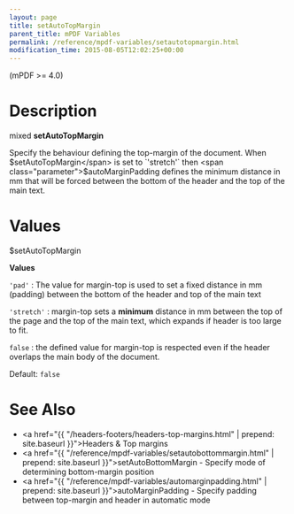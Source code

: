 ```yaml
---
layout: page
title: setAutoTopMargin
parent_title: mPDF Variables
permalink: /reference/mpdf-variables/setautotopmargin.html
modification_time: 2015-08-05T12:02:25+00:00
---
```


(mPDF >= 4.0)

# Description

mixed **setAutoTopMargin**

Specify the behaviour defining the top-margin of the document. When <span class="parameter">$setAutoTopMargin</span> is 
set to `'stretch'` then <span class="parameter">$autoMarginPadding</span> defines the minimum distance in mm that will 
be forced between the bottom of the header and the top of the main text.

# Values

<span class="parameter">$setAutoTopMargin</span>

**Values**

`'pad'`
: The value for margin-top is used to set a fixed distance in mm (padding) between the bottom of the header and top of the main text

`'stretch'`
: margin-top sets a **minimum** distance in mm between the top of the page and the top of the main text, which expands if header is too large to fit.

`false`
: the defined value for margin-top is respected even if the header overlaps the main body of the document.

Default: `false`

# See Also

* <a href="{{ "/headers-footers/headers-top-margins.html" | prepend: site.baseurl }}">Headers & Top margins </a>
* <a href="{{ "/reference/mpdf-variables/setautobottommargin.html" | prepend: site.baseurl }}">setAutoBottomMargin</a> - Specify mode of determining bottom-margin position
* <a href="{{ "/reference/mpdf-variables/automarginpadding.html" | prepend: site.baseurl }}">autoMarginPadding</a> - Specify padding between top-margin and header in automatic mode

